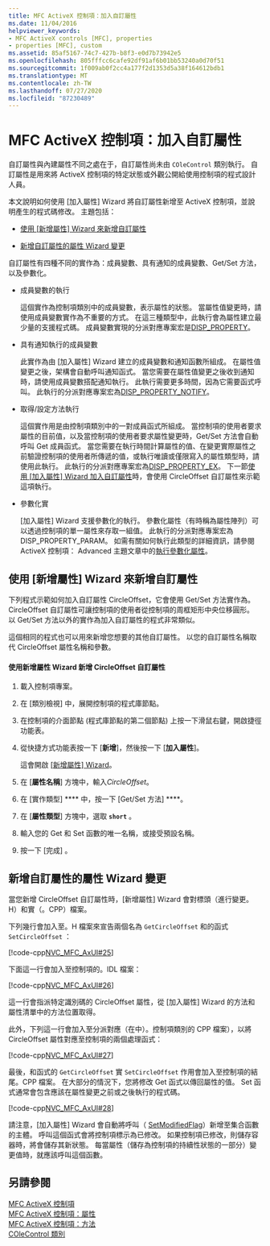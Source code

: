 ```yaml
---
title: MFC ActiveX 控制項：加入自訂屬性
ms.date: 11/04/2016
helpviewer_keywords:
- MFC ActiveX controls [MFC], properties
- properties [MFC], custom
ms.assetid: 85af5167-74c7-427b-b8f3-e0d7b73942e5
ms.openlocfilehash: 805fffcc6cafe92df91af6b01bb53240a0d70f51
ms.sourcegitcommit: 1f009ab0f2cc4a177f2d1353d5a38f164612bdb1
ms.translationtype: MT
ms.contentlocale: zh-TW
ms.lasthandoff: 07/27/2020
ms.locfileid: "87230489"
---
```

# <a name="mfc-activex-controls-adding-custom-properties"></a>MFC ActiveX 控制項：加入自訂屬性

自訂屬性與內建屬性不同之處在于，自訂屬性尚未由 `COleControl` 類別執行。 自訂屬性是用來將 ActiveX 控制項的特定狀態或外觀公開給使用控制項的程式設計人員。

本文說明如何使用 [加入屬性] Wizard 將自訂屬性新增至 ActiveX 控制項，並說明產生的程式碼修改。 主題包括：

- [使用 [新增屬性] Wizard 來新增自訂屬性](#_core_using_classwizard_to_add_a_custom_property)

- [新增自訂屬性的屬性 Wizard 變更](#_core_classwizard_changes_for_custom_properties)

自訂屬性有四種不同的實作為：成員變數、具有通知的成員變數、Get/Set 方法，以及參數化。

- 成員變數的執行

   這個實作為控制項類別中的成員變數，表示屬性的狀態。 當屬性值變更時，請使用成員變數實作為不重要的方式。 在這三種類型中，此執行會為屬性建立最少量的支援程式碼。 成員變數實現的分派對應專案宏是[DISP_PROPERTY](reference/dispatch-maps.md#disp_property)。

- 具有通知執行的成員變數

   此實作為由 [加入屬性] Wizard 建立的成員變數和通知函數所組成。 在屬性值變更之後，架構會自動呼叫通知函式。 當您需要在屬性值變更之後收到通知時，請使用成員變數搭配通知執行。 此執行需要更多時間，因為它需要函式呼叫。 此執行的分派對應專案宏為[DISP_PROPERTY_NOTIFY](reference/dispatch-maps.md#disp_property_notify)。

- 取得/設定方法執行

   這個實作用是由控制項類別中的一對成員函式所組成。 當控制項的使用者要求屬性的目前值，以及當控制項的使用者要求屬性變更時，Get/Set 方法會自動呼叫 Get 成員函式。 當您需要在執行時間計算屬性的值、在變更實際屬性之前驗證控制項的使用者所傳遞的值，或執行唯讀或僅限寫入的屬性類型時，請使用此執行。 此執行的分派對應專案宏為[DISP_PROPERTY_EX](reference/dispatch-maps.md#disp_property_ex)。 下一節[使用 [加入屬性] Wizard 加入自訂屬性](#_core_using_classwizard_to_add_a_custom_property)時，會使用 CircleOffset 自訂屬性來示範這項執行。

- 參數化實

   [加入屬性] Wizard 支援參數化的執行。 參數化屬性（有時稱為屬性陣列）可以透過控制項的單一屬性來存取一組值。 此執行的分派對應專案宏為 DISP_PROPERTY_PARAM。 如需有關如何執行此類型的詳細資訊，請參閱 ActiveX 控制項： Advanced 主題文章中的[執行參數化屬性](mfc-activex-controls-advanced-topics.md)。

## <a name="using-the-add-property-wizard-to-add-a-custom-property"></a><a name="_core_using_classwizard_to_add_a_custom_property"></a>使用 [新增屬性] Wizard 來新增自訂屬性

下列程式示範如何加入自訂屬性 CircleOffset，它會使用 Get/Set 方法實作為。 CircleOffset 自訂屬性可讓控制項的使用者從控制項的周框矩形中央位移圓形。 以 Get/Set 方法以外的實作為加入自訂屬性的程式非常類似。

這個相同的程式也可以用來新增您想要的其他自訂屬性。 以您的自訂屬性名稱取代 CircleOffset 屬性名稱和參數。

#### <a name="to-add-the-circleoffset-custom-property-using-the-add-property-wizard"></a>使用新增屬性 Wizard 新增 CircleOffset 自訂屬性

1. 載入控制項專案。

1. 在 [類別檢視] 中，展開控制項的程式庫節點。

1. 在控制項的介面節點 (程式庫節點的第二個節點) 上按一下滑鼠右鍵，開啟捷徑功能表。

1. 從快捷方式功能表按一下 [**新增**]，然後按一下 [**加入屬性**]。

   這會開啟 [[新增屬性] Wizard](../ide/names-add-property-wizard.md)。

1. 在 [**屬性名稱**] 方塊中，輸入*CircleOffset*。

1. 在 [實作類型] **** 中，按一下 [Get/Set 方法] ****。

1. 在 [**屬性類型**] 方塊中，選取 **`short`** 。

1. 輸入您的 Get 和 Set 函數的唯一名稱，或接受預設名稱。

1. 按一下 [完成] 。

## <a name="add-property-wizard-changes-for-custom-properties"></a><a name="_core_classwizard_changes_for_custom_properties"></a>新增自訂屬性的屬性 Wizard 變更

當您新增 CircleOffset 自訂屬性時，[新增屬性] Wizard 會對標頭（進行變更。H）和實（。CPP）檔案。

下列幾行會加入至。H 檔案來宣告兩個名為 `GetCircleOffset` 和的函式 `SetCircleOffset` ：

[!code-cpp[NVC_MFC_AxUI#25](codesnippet/cpp/mfc-activex-controls-adding-custom-properties_1.h)]

下面這一行會加入至控制項的。IDL 檔案：

[!code-cpp[NVC_MFC_AxUI#26](codesnippet/cpp/mfc-activex-controls-adding-custom-properties_2.idl)]

這一行會指派特定識別碼的 CircleOffset 屬性，從 [加入屬性] Wizard 的方法和屬性清單中的方法位置取得。

此外，下列這一行會加入至分派對應（在中）。控制項類別的 CPP 檔案），以將 CircleOffset 屬性對應至控制項的兩個處理函式：

[!code-cpp[NVC_MFC_AxUI#27](codesnippet/cpp/mfc-activex-controls-adding-custom-properties_3.cpp)]

最後，和函式的 `GetCircleOffset` 實 `SetCircleOffset` 作用會加入至控制項的結尾。CPP 檔案。 在大部分的情況下，您將修改 Get 函式以傳回屬性的值。 Set 函式通常會包含應該在屬性變更之前或之後執行的程式碼。

[!code-cpp[NVC_MFC_AxUI#28](codesnippet/cpp/mfc-activex-controls-adding-custom-properties_4.cpp)]

請注意，[加入屬性] Wizard 會自動將呼叫（ [SetModifiedFlag](reference/colecontrol-class.md#setmodifiedflag)）新增至集合函數的主體。 呼叫這個函式會將控制項標示為已修改。 如果控制項已修改，則儲存容器時，將會儲存其新狀態。 每當屬性（儲存為控制項的持續性狀態的一部分）變更值時，就應該呼叫這個函數。

## <a name="see-also"></a>另請參閱

[MFC ActiveX 控制項](mfc-activex-controls.md)<br/>
[MFC ActiveX 控制項：屬性](mfc-activex-controls-properties.md)<br/>
[MFC ActiveX 控制項：方法](mfc-activex-controls-methods.md)<br/>
[COleControl 類別](reference/colecontrol-class.md)
